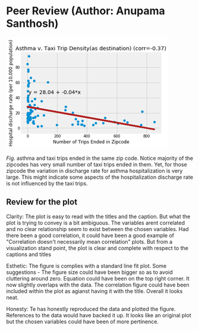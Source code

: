 # Peer Review (Author: Anupama Santhosh)

![image of asthma vs. taxi](https://github.com/td928/PUI2017_td928/blob/master/HW8_td928/asthma_taxi.png)


_*Fig.*_ asthma and taxi trips ended in the same zip code. Notice majority of the zipcodes has very small number of 
taxi trips ended in them. Yet, for those zipcode the variation in discharge rate for asthma hospitalization is very large. 
This might indicate some aspects of the hospitalization discharge rate is not influenced by the taxi trips.

## Review for the plot

Clarity: The plot is easy to read with the titles and the caption. But what the plot is trying to convey is a bit ambiguous. The variables arent correlated and
no clear relationship seem to exist between the chosen variables. Had there been a good correlation, it could have been a good example of "Correlation doesn't 
necessarily mean correlation" plots. But from a visualization stand point, the plot is clear and complete with respect to the captions and titles

Esthetic: The figure is complies with a standard line fit plot. Some suggestions - The figure size could have been bigger so as to avoid cluttering around zero.
Equation could have been on the top right corner. It now slightly overlaps with the data. The correlation figure could have been included within the plot as agianst 
having it with the title. Overall it looks neat.

Honesty: Te has honestly reproduced the data and plotted the figure. References to the data would have backed it up. It looks like an original plot but the chosen 
variables could have been of more pertinence. 

